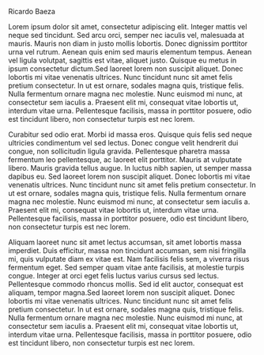 Ricardo Baeza

Lorem ipsum dolor sit amet, consectetur adipiscing elit. Integer mattis vel neque sed tincidunt. Sed arcu orci, semper nec iaculis vel, malesuada at mauris. Mauris non diam in justo mollis lobortis. Donec dignissim porttitor urna vel rutrum. Aenean quis enim sed mauris elementum tempus. Aenean vel ligula volutpat, sagittis est vitae, aliquet justo. Quisque eu metus in ipsum consectetur dictum.Sed laoreet lorem non suscipit aliquet. Donec lobortis mi vitae venenatis ultrices. Nunc tincidunt nunc sit amet felis pretium consectetur. In ut est ornare, sodales magna quis, tristique felis. Nulla fermentum ornare magna nec molestie. Nunc euismod mi nunc, at consectetur sem iaculis a. Praesent elit mi, consequat vitae lobortis ut, interdum vitae urna. Pellentesque facilisis, massa in porttitor posuere, odio est tincidunt libero, non consectetur turpis est nec lorem.

Curabitur sed odio erat. Morbi id massa eros. Quisque quis felis sed neque ultricies condimentum vel sed lectus. Donec congue velit hendrerit dui congue, non sollicitudin ligula gravida. Pellentesque pharetra massa fermentum leo pellentesque, ac laoreet elit porttitor. Mauris at vulputate libero. Mauris gravida tellus augue. In luctus nibh sapien, ut semper massa dapibus eu. Sed laoreet lorem non suscipit aliquet. Donec lobortis mi vitae venenatis ultrices. Nunc tincidunt nunc sit amet felis pretium consectetur. In ut est ornare, sodales magna quis, tristique felis. Nulla fermentum ornare magna nec molestie. Nunc euismod mi nunc, at consectetur sem iaculis a. Praesent elit mi, consequat vitae lobortis ut, interdum vitae urna. Pellentesque facilisis, massa in porttitor posuere, odio est tincidunt libero, non consectetur turpis est nec lorem. 

Aliquam laoreet nunc sit amet lectus accumsan, sit amet lobortis massa imperdiet. Duis efficitur, massa non tincidunt accumsan, sem nisi fringilla mi, quis vulputate diam ex vitae est. Nam facilisis felis sem, a viverra risus fermentum eget. Sed semper quam vitae ante facilisis, at molestie turpis congue. Integer at orci eget felis luctus varius cursus sed lectus. Pellentesque commodo rhoncus mollis. Sed id elit auctor, consequat est aliquam, tempor magna.Sed laoreet lorem non suscipit aliquet. Donec lobortis mi vitae venenatis ultrices. Nunc tincidunt nunc sit amet felis pretium consectetur. In ut est ornare, sodales magna quis, tristique felis. Nulla fermentum ornare magna nec molestie. Nunc euismod mi nunc, at consectetur sem iaculis a. Praesent elit mi, consequat vitae lobortis ut, interdum vitae urna. Pellentesque facilisis, massa in porttitor posuere, odio est tincidunt libero, non consectetur turpis est nec lorem.
